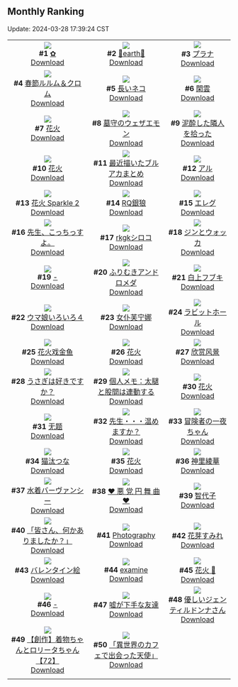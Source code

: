 ## Monthly Ranking
Update: 2024-03-28 17:39:24 CST

|      |      |      |
| :----: | :----: | :----: |
| ![](https://i.pixiv.re/c/240x480/img-master/img/2024/02/28/01/01/28/116453366_p0_master1200.jpg)<br>**#1** [✿](https://www.pixiv.net/artworks/116453366)<br>[Download](https://i.pixiv.re/img-original/img/2024/02/28/01/01/28/116453366_p0.jpg) | ![](https://i.pixiv.re/c/240x480/img-master/img/2024/02/29/00/00/23/116478177_p0_master1200.jpg)<br>**#2** [💐earth💐](https://www.pixiv.net/artworks/116478177)<br>[Download](https://i.pixiv.re/img-original/img/2024/02/29/00/00/23/116478177_p0.png) | ![](https://i.pixiv.re/c/240x480/img-master/img/2024/02/28/00/00/18/116451384_p0_master1200.jpg)<br>**#3** [プラナ](https://www.pixiv.net/artworks/116451384)<br>[Download](https://i.pixiv.re/img-original/img/2024/02/28/00/00/18/116451384_p0.jpg) |
| ![](https://i.pixiv.re/c/240x480/img-master/img/2024/02/29/23/05/51/116504907_p0_master1200.jpg)<br>**#4** [春節ルルム＆クロム](https://www.pixiv.net/artworks/116504907)<br>[Download](https://i.pixiv.re/img-original/img/2024/02/29/23/05/51/116504907_p0.jpg) | ![](https://i.pixiv.re/c/240x480/img-master/img/2024/02/29/20/48/03/116499858_p0_master1200.jpg)<br>**#5** [長いネコ](https://www.pixiv.net/artworks/116499858)<br>[Download](https://i.pixiv.re/img-original/img/2024/02/29/20/48/03/116499858_p0.png) | ![](https://i.pixiv.re/c/240x480/img-master/img/2024/02/29/05/20/31/116483933_p0_master1200.jpg)<br>**#6** [閑雲](https://www.pixiv.net/artworks/116483933)<br>[Download](https://i.pixiv.re/img-original/img/2024/02/29/05/20/31/116483933_p0.jpg) |
| ![](https://i.pixiv.re/c/240x480/img-master/img/2024/02/29/20/10/30/116498781_p0_master1200.jpg)<br>**#7** [花火](https://www.pixiv.net/artworks/116498781)<br>[Download](https://i.pixiv.re/img-original/img/2024/02/29/20/10/30/116498781_p0.jpg) | ![](https://i.pixiv.re/c/240x480/img-master/img/2024/02/29/00/06/08/116478617_p0_master1200.jpg)<br>**#8** [墓守のウェザエモン](https://www.pixiv.net/artworks/116478617)<br>[Download](https://i.pixiv.re/img-original/img/2024/02/29/00/06/08/116478617_p0.jpg) | ![](https://i.pixiv.re/c/240x480/img-master/img/2024/02/27/17/58/34/116440904_p0_master1200.jpg)<br>**#9** [泥酔した隣人を拾った](https://www.pixiv.net/artworks/116440904)<br>[Download](https://i.pixiv.re/img-original/img/2024/02/27/17/58/34/116440904_p0.jpg) |
| ![](https://i.pixiv.re/c/240x480/img-master/img/2024/03/01/00/00/22/116507091_p0_master1200.jpg)<br>**#10** [花火](https://www.pixiv.net/artworks/116507091)<br>[Download](https://i.pixiv.re/img-original/img/2024/03/01/00/00/22/116507091_p0.jpg) | ![](https://i.pixiv.re/c/240x480/img-master/img/2024/02/27/15/49/17/116438737_p0_master1200.jpg)<br>**#11** [最近描いたブルアカまとめ](https://www.pixiv.net/artworks/116438737)<br>[Download](https://i.pixiv.re/img-original/img/2024/02/27/15/49/17/116438737_p0.png) | ![](https://i.pixiv.re/c/240x480/img-master/img/2024/02/29/21/30/01/116495278_p0_master1200.jpg)<br>**#12** [アル](https://www.pixiv.net/artworks/116495278)<br>[Download](https://i.pixiv.re/img-original/img/2024/02/29/21/30/01/116495278_p0.png) |
| ![](https://i.pixiv.re/c/240x480/img-master/img/2024/02/29/16/39/52/116493511_p0_master1200.jpg)<br>**#13** [花火 Sparkle 2](https://www.pixiv.net/artworks/116493511)<br>[Download](https://i.pixiv.re/img-original/img/2024/02/29/16/39/52/116493511_p0.jpg) | ![](https://i.pixiv.re/c/240x480/img-master/img/2024/02/28/16/24/42/116443815_p0_master1200.jpg)<br>**#14** [RQ銀狼](https://www.pixiv.net/artworks/116443815)<br>[Download](https://i.pixiv.re/img-original/img/2024/02/28/16/24/42/116443815_p0.png) | ![](https://i.pixiv.re/c/240x480/img-master/img/2024/02/29/11/45/03/116488642_p0_master1200.jpg)<br>**#15** [エレグ](https://www.pixiv.net/artworks/116488642)<br>[Download](https://i.pixiv.re/img-original/img/2024/02/29/11/45/03/116488642_p0.jpg) |
| ![](https://i.pixiv.re/c/240x480/img-master/img/2024/02/29/00/38/52/116479673_p0_master1200.jpg)<br>**#16** [先生、こっちっすよ。](https://www.pixiv.net/artworks/116479673)<br>[Download](https://i.pixiv.re/img-original/img/2024/02/29/00/38/52/116479673_p0.png) | ![](https://i.pixiv.re/c/240x480/img-master/img/2024/02/29/23/13/01/116505171_p0_master1200.jpg)<br>**#17** [rkgkシロコ](https://www.pixiv.net/artworks/116505171)<br>[Download](https://i.pixiv.re/img-original/img/2024/02/29/23/13/01/116505171_p0.png) | ![](https://i.pixiv.re/c/240x480/img-master/img/2024/02/28/00/00/28/116451429_p0_master1200.jpg)<br>**#18** [ジンとウォッカ](https://www.pixiv.net/artworks/116451429)<br>[Download](https://i.pixiv.re/img-original/img/2024/02/28/00/00/28/116451429_p0.jpg) |
| ![](https://i.pixiv.re/c/240x480/img-master/img/2024/02/28/00/00/21/116451399_p0_master1200.jpg)<br>**#19** [-](https://www.pixiv.net/artworks/116451399)<br>[Download](https://i.pixiv.re/img-original/img/2024/02/28/00/00/21/116451399_p0.jpg) | ![](https://i.pixiv.re/c/240x480/img-master/img/2024/02/27/00/00/13/116425233_p0_master1200.jpg)<br>**#20** [ふりむきアンドロメダ](https://www.pixiv.net/artworks/116425233)<br>[Download](https://i.pixiv.re/img-original/img/2024/02/27/00/00/13/116425233_p0.png) | ![](https://i.pixiv.re/c/240x480/img-master/img/2024/02/29/14/05/59/116490909_p0_master1200.jpg)<br>**#21** [白上フブキ](https://www.pixiv.net/artworks/116490909)<br>[Download](https://i.pixiv.re/img-original/img/2024/02/29/14/05/59/116490909_p0.png) |
| ![](https://i.pixiv.re/c/240x480/img-master/img/2024/03/02/04/13/40/116540853_p0_master1200.jpg)<br>**#22** [ウマ娘いろいろ４](https://www.pixiv.net/artworks/116540853)<br>[Download](https://i.pixiv.re/img-original/img/2024/03/02/04/13/40/116540853_p0.jpg) | ![](https://i.pixiv.re/c/240x480/img-master/img/2024/02/29/00/17/19/116479016_p0_master1200.jpg)<br>**#23** [女仆芙宁娜](https://www.pixiv.net/artworks/116479016)<br>[Download](https://i.pixiv.re/img-original/img/2024/02/29/00/17/19/116479016_p0.jpg) | ![](https://i.pixiv.re/c/240x480/img-master/img/2024/03/02/15/27/19/116551369_p0_master1200.jpg)<br>**#24** [ラビットホール](https://www.pixiv.net/artworks/116551369)<br>[Download](https://i.pixiv.re/img-original/img/2024/03/02/15/27/19/116551369_p0.png) |
| ![](https://i.pixiv.re/c/240x480/img-master/img/2024/02/29/10/43/09/116487741_p0_master1200.jpg)<br>**#25** [花火戏金鱼](https://www.pixiv.net/artworks/116487741)<br>[Download](https://i.pixiv.re/img-original/img/2024/02/29/10/43/09/116487741_p0.png) | ![](https://i.pixiv.re/c/240x480/img-master/img/2024/02/29/20/37/48/116499560_p0_master1200.jpg)<br>**#26** [花火](https://www.pixiv.net/artworks/116499560)<br>[Download](https://i.pixiv.re/img-original/img/2024/02/29/20/37/48/116499560_p0.jpg) | ![](https://i.pixiv.re/c/240x480/img-master/img/2024/02/29/14/02/40/116490862_p0_master1200.jpg)<br>**#27** [欣赏风景](https://www.pixiv.net/artworks/116490862)<br>[Download](https://i.pixiv.re/img-original/img/2024/02/29/14/02/40/116490862_p0.jpg) |
| ![](https://i.pixiv.re/c/240x480/img-master/img/2024/02/29/05/09/21/116483795_p0_master1200.jpg)<br>**#28** [うさぎは好きですか？](https://www.pixiv.net/artworks/116483795)<br>[Download](https://i.pixiv.re/img-original/img/2024/02/29/05/09/21/116483795_p0.png) | ![](https://i.pixiv.re/c/240x480/img-master/img/2024/02/29/06/00/09/116484329_p0_master1200.jpg)<br>**#29** [個人メモ：太腿と股間は連動する](https://www.pixiv.net/artworks/116484329)<br>[Download](https://i.pixiv.re/img-original/img/2024/02/29/06/00/09/116484329_p0.jpg) | ![](https://i.pixiv.re/c/240x480/img-master/img/2024/03/02/01/09/04/116537863_p0_master1200.jpg)<br>**#30** [花火](https://www.pixiv.net/artworks/116537863)<br>[Download](https://i.pixiv.re/img-original/img/2024/03/02/01/09/04/116537863_p0.jpg) |
| ![](https://i.pixiv.re/c/240x480/img-master/img/2024/02/29/00/00/32/116478219_p0_master1200.jpg)<br>**#31** [无题](https://www.pixiv.net/artworks/116478219)<br>[Download](https://i.pixiv.re/img-original/img/2024/02/29/00/00/32/116478219_p0.png) | ![](https://i.pixiv.re/c/240x480/img-master/img/2024/02/28/20/01/42/116470557_p0_master1200.jpg)<br>**#32** [先生・・・温めますか？](https://www.pixiv.net/artworks/116470557)<br>[Download](https://i.pixiv.re/img-original/img/2024/02/28/20/01/42/116470557_p0.jpg) | ![](https://i.pixiv.re/c/240x480/img-master/img/2024/02/28/19/12/57/116469263_p0_master1200.jpg)<br>**#33** [冒険者の一夜ちゃん](https://www.pixiv.net/artworks/116469263)<br>[Download](https://i.pixiv.re/img-original/img/2024/02/28/19/12/57/116469263_p0.jpg) |
| ![](https://i.pixiv.re/c/240x480/img-master/img/2024/02/29/14/08/03/116490942_p0_master1200.jpg)<br>**#34** [猫汰つな](https://www.pixiv.net/artworks/116490942)<br>[Download](https://i.pixiv.re/img-original/img/2024/02/29/14/08/03/116490942_p0.png) | ![](https://i.pixiv.re/c/240x480/img-master/img/2024/02/29/14/12/51/116491017_p0_master1200.jpg)<br>**#35** [花火](https://www.pixiv.net/artworks/116491017)<br>[Download](https://i.pixiv.re/img-original/img/2024/02/29/14/12/51/116491017_p0.jpg) | ![](https://i.pixiv.re/c/240x480/img-master/img/2024/02/28/22/42/30/116475577_p0_master1200.jpg)<br>**#36** [神里綾華](https://www.pixiv.net/artworks/116475577)<br>[Download](https://i.pixiv.re/img-original/img/2024/02/28/22/42/30/116475577_p0.jpg) |
| ![](https://i.pixiv.re/c/240x480/img-master/img/2024/02/29/00/00/14/116478150_p0_master1200.jpg)<br>**#37** [水着バーヴァンシー](https://www.pixiv.net/artworks/116478150)<br>[Download](https://i.pixiv.re/img-original/img/2024/02/29/00/00/14/116478150_p0.jpg) | ![](https://i.pixiv.re/c/240x480/img-master/img/2024/02/29/12/01/46/116488974_p0_master1200.jpg)<br>**#38** [♥ 悪 党 円 舞 曲 ♥](https://www.pixiv.net/artworks/116488974)<br>[Download](https://i.pixiv.re/img-original/img/2024/02/29/12/01/46/116488974_p0.png) | ![](https://i.pixiv.re/c/240x480/img-master/img/2024/02/27/16/30/26/116439388_p0_master1200.jpg)<br>**#39** [智代子](https://www.pixiv.net/artworks/116439388)<br>[Download](https://i.pixiv.re/img-original/img/2024/02/27/16/30/26/116439388_p0.jpg) |
| ![](https://i.pixiv.re/c/240x480/img-master/img/2024/02/27/22/33/00/116448576_p0_master1200.jpg)<br>**#40** [「皆さん、何かありましたか？」](https://www.pixiv.net/artworks/116448576)<br>[Download](https://i.pixiv.re/img-original/img/2024/02/27/22/33/00/116448576_p0.png) | ![](https://i.pixiv.re/c/240x480/img-master/img/2024/03/02/13/00/19/116548550_p0_master1200.jpg)<br>**#41** [Photography](https://www.pixiv.net/artworks/116548550)<br>[Download](https://i.pixiv.re/img-original/img/2024/03/02/13/00/19/116548550_p0.jpg) | ![](https://i.pixiv.re/c/240x480/img-master/img/2024/02/29/14/27/04/116491218_p0_master1200.jpg)<br>**#42** [花芽すみれ](https://www.pixiv.net/artworks/116491218)<br>[Download](https://i.pixiv.re/img-original/img/2024/02/29/14/27/04/116491218_p0.png) |
| ![](https://i.pixiv.re/c/240x480/img-master/img/2024/02/28/00/20/51/116452242_p0_master1200.jpg)<br>**#43** [バレンタイン絵](https://www.pixiv.net/artworks/116452242)<br>[Download](https://i.pixiv.re/img-original/img/2024/02/28/00/20/51/116452242_p0.jpg) | ![](https://i.pixiv.re/c/240x480/img-master/img/2024/03/01/21/31/55/116530525_p0_master1200.jpg)<br>**#44** [examine](https://www.pixiv.net/artworks/116530525)<br>[Download](https://i.pixiv.re/img-original/img/2024/03/01/21/31/55/116530525_p0.png) | ![](https://i.pixiv.re/c/240x480/img-master/img/2024/02/27/00/55/29/116427113_p0_master1200.jpg)<br>**#45** [花火 🌸](https://www.pixiv.net/artworks/116427113)<br>[Download](https://i.pixiv.re/img-original/img/2024/02/27/00/55/29/116427113_p0.jpg) |
| ![](https://i.pixiv.re/c/240x480/img-master/img/2024/03/02/00/00/14/116535461_p0_master1200.jpg)<br>**#46** [-](https://www.pixiv.net/artworks/116535461)<br>[Download](https://i.pixiv.re/img-original/img/2024/03/02/00/00/14/116535461_p0.jpg) | ![](https://i.pixiv.re/c/240x480/img-master/img/2024/02/29/00/07/55/116478693_p0_master1200.jpg)<br>**#47** [嘘が下手な友達](https://www.pixiv.net/artworks/116478693)<br>[Download](https://i.pixiv.re/img-original/img/2024/02/29/00/07/55/116478693_p0.png) | ![](https://i.pixiv.re/c/240x480/img-master/img/2024/02/29/11/42/55/116488617_p0_master1200.jpg)<br>**#48** [優しいジェンティルドンナさん](https://www.pixiv.net/artworks/116488617)<br>[Download](https://i.pixiv.re/img-original/img/2024/02/29/11/42/55/116488617_p0.png) |
| ![](https://i.pixiv.re/c/240x480/img-master/img/2024/02/29/18/45/41/116496434_p0_master1200.jpg)<br>**#49** [【創作】着物ちゃんとロリータちゃん【72】](https://www.pixiv.net/artworks/116496434)<br>[Download](https://i.pixiv.re/img-original/img/2024/02/29/18/45/41/116496434_p0.jpg) | ![](https://i.pixiv.re/c/240x480/img-master/img/2024/02/29/02/38/11/116482164_p0_master1200.jpg)<br>**#50** [「異世界のカフェで出会った天使」](https://www.pixiv.net/artworks/116482164)<br>[Download](https://i.pixiv.re/img-original/img/2024/02/29/02/38/11/116482164_p0.png) |
|      |
